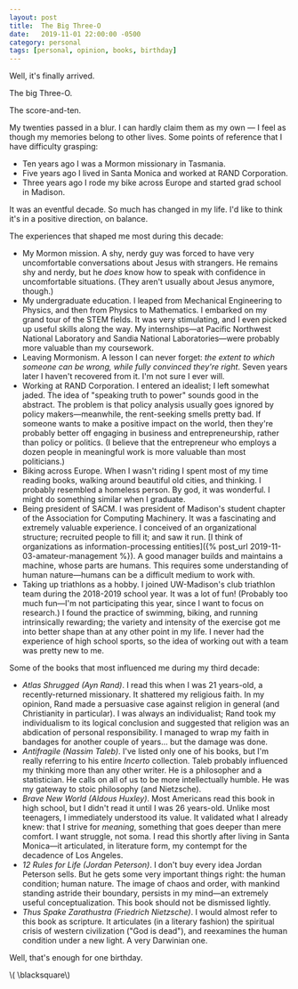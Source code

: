 ```yaml
---
layout: post
title:  The Big Three-O 
date:   2019-11-01 22:00:00 -0500
category: personal 
tags: [personal, opinion, books, birthday] 
---
```


Well, it's finally arrived. 

The big Three-O.

The score-and-ten.

My twenties passed in a blur.
I can hardly claim them as my own &mdash; I feel as though my memories belong to other lives.
Some points of reference that I have difficulty grasping:

* Ten years ago I was a Mormon missionary in Tasmania.
* Five years ago I lived in Santa Monica and worked at RAND Corporation.  
* Three years ago I rode my bike across Europe and started grad school in Madison.

It was an eventful decade.
So much has changed in my life. 
I'd like to think it's in a positive direction, on balance.

The experiences that shaped me most during this decade:

* My Mormon mission. A shy, nerdy guy was forced to have very uncomfortable conversations about Jesus with strangers. He remains shy and nerdy, but he _does_ know how to speak with confidence in uncomfortable situations. (They aren't usually about Jesus anymore, though.)
* My undergraduate education. I leaped from Mechanical Engineering to Physics, and then from Physics to Mathematics. I embarked on my grand tour of the STEM fields. It was very stimulating, and I even picked up useful skills along the way. My internships&mdash;at Pacific Northwest National Laboratory and Sandia National Laboratories&mdash;were probably more valuable than my coursework. 
* Leaving Mormonism. A lesson I can never forget: _the extent to which someone can be wrong, while fully convinced they're right_. Seven years later I haven't recovered from it. I'm not sure I ever will.
* Working at RAND Corporation. I entered an idealist; I left somewhat jaded. The idea of "speaking truth to power" sounds good in the abstract. The problem is that policy analysis usually goes ignored by policy makers&mdash;meanwhile, the rent-seeking smells pretty bad. If someone wants to make a positive impact on the world, then they're probably better off engaging in business and entrepreneurship, rather than policy or politics. (I believe that the entrepreneur who employs a dozen people in meaningful work is more valuable than most politicians.)
* Biking across Europe. When I wasn't riding I spent most of my time reading books, walking around beautiful old cities, and thinking. I probably resembled a homeless person. By god, it was wonderful. I might do something similar when I graduate.
* Being president of SACM. I was president of Madison's student chapter of the Association for Computing Machinery. It was a fascinating and extremely valuable experience. I conceived of an organizational structure; recruited people to fill it; and saw it run. [I think of organizations as information-processing entities]({% post_url 2019-11-03-amateur-management %}). A good manager builds and maintains a machine, whose parts are humans. This requires some understanding of human nature&mdash;humans can be a difficult medium to work with.
* Taking up triathlons as a hobby. I joined UW-Madison's club triathlon team during the 2018-2019 school year. It was a lot of fun! (Probably too much fun&mdash;I'm not participating this year, since I want to focus on research.) I found the practice of swimming, biking, and running intrinsically rewarding; the variety and intensity of the exercise got me into better shape than at any other point in my life. I never had the experience of high school sports, so the idea of working out with a team was pretty new to me.  

Some of the books that most influenced me during my third decade:

* _Atlas Shrugged (Ayn Rand)_. I read this when I was 21 years-old, a recently-returned missionary. It shattered my religious faith. In my opinion, Rand made a persuasive case against religion in general (and Christianity in particular). I was always an individualist; Rand took my individualism to its logical conclusion and suggested that religion was an abdication of personal responsibility. I managed to wrap my faith in bandages for another couple of years... but the damage was done.
* _Antifragile (Nassim Taleb)_. I've listed only one of his books, but I'm really referring to his entire _Incerto_ collection. Taleb probably influenced my thinking more than any other writer. He is a philosopher and a statistician. He calls on all of us to be more intellectually humble. He was my gateway to stoic philosophy (and Nietzsche).
* _Brave New World (Aldous Huxley)_. Most Americans read this book in high school, but I didn't read it until I was 26 years-old. Unlike most teenagers, I immediately understood its value. It validated what I already knew: that I strive for _meaning_, something that goes deeper than mere comfort. I want struggle, not soma. I read this shortly after living in Santa Monica&mdash;it articulated, in literature form, my contempt for the decadence of Los Angeles. 
* _12 Rules for Life (Jordan Peterson)_. I don't buy every idea Jordan Peterson sells. But he gets some very important things right: the human condition; human nature. The image of chaos and order, with mankind standing astride their boundary, persists in my mind&mdash;an extremely useful conceptualization. This book should not be dismissed lightly.
* _Thus Spake Zarathustra (Friedrich Nietzsche)_. I would almost refer to this book as scripture. It articulates (in a literary fashion) the spiritual crisis of western civilization ("God is dead"), and reexamines the human condition under a new light. A very Darwinian one.

Well, that's enough for one birthday. 

\\( \blacksquare\\)

